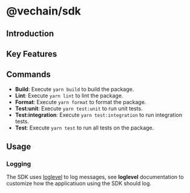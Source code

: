 # @vechain/sdk

## Introduction

## Key Features

## Commands

- **Build**: Execute `yarn build` to build the package.
- **Lint**: Execute `yarn lint` to lint the package.
- **Format**: Execute `yarn format` to format the package.
- **Test:unit**: Execute `yarn test:unit` to run unit tests.
- **Test:integration**: Execute `yarn test:integration` to run integration tests.
- **Test**: Execute `yarn test` to run all tests on the package.

## Usage

### Logging

The SDK uses [loglevel](https://github.com/pimterry/loglevel) to log messages,
see **loglevel** documentation to customize how the applicatiuon using the SDK should log.
